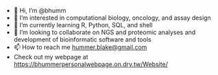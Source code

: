 - 👋 Hi, I’m @bhumm
- 👀 I’m interested in computational biology, oncology, and assay design
- 🌱 I’m currently learning R, Python, SQL, and shell
- 💞️ I’m looking to collaborate on NGS and proteomic analyses and development of bioinformatic software and tools
- 📫 How to reach me hummer.blake@gmail.com
- Check out my webpage at https://bhummerpersonalwebpage.on.drv.tw/Website/

<!---
bhumm/bhumm is a ✨ special ✨ repository because its `README.md` (this file) appears on your GitHub profile.
You can click the Preview link to take a look at your changes.
--->
